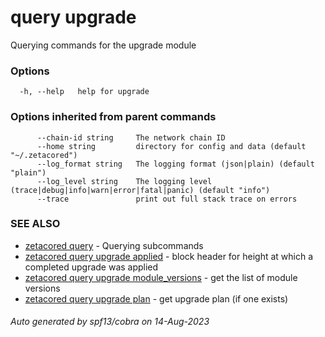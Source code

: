 # query upgrade

Querying commands for the upgrade module

### Options

```
  -h, --help   help for upgrade
```

### Options inherited from parent commands

```
      --chain-id string     The network chain ID
      --home string         directory for config and data (default "~/.zetacored")
      --log_format string   The logging format (json|plain) (default "plain")
      --log_level string    The logging level (trace|debug|info|warn|error|fatal|panic) (default "info")
      --trace               print out full stack trace on errors
```

### SEE ALSO

* [zetacored query](zetacored_query.md)	 - Querying subcommands
* [zetacored query upgrade applied](zetacored_query_upgrade_applied.md)	 - block header for height at which a completed upgrade was applied
* [zetacored query upgrade module_versions](zetacored_query_upgrade_module_versions.md)	 - get the list of module versions
* [zetacored query upgrade plan](zetacored_query_upgrade_plan.md)	 - get upgrade plan (if one exists)

###### Auto generated by spf13/cobra on 14-Aug-2023
